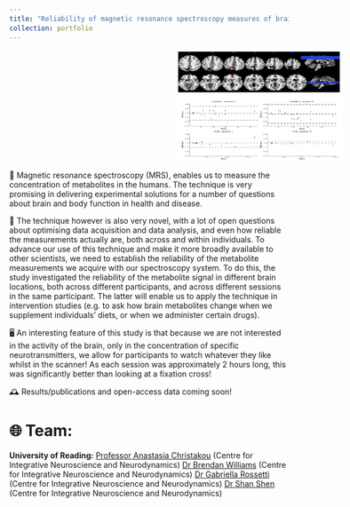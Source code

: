 ```yaml
---
title: "Reliability of magnetic resonance spectroscopy measures of brain metabolites"
collection: portfolio
---
```


<img src='/images/mrs.png' alt='MRS Diagrams' width='300' height='200' style='margin-left: 300px;'>


🧠 Magnetic resonance spectroscopy (MRS), enables us to measure the concentration of metabolites in the humans. The technique is very promising in delivering experimental solutions for a number of questions about brain and body function in health and disease. 

🤔 ​The technique however is also very novel, with a lot of open questions about optimising data acquisition and data analysis, and even how reliable the measurements actually are, both across and within individuals. ​To advance our use of this technique and make it more broadly available to other scientists, we need to establish the reliability of the metabolite measurements we acquire with our spectroscopy system. To do this, the study investigated the reliability of the metabolite signal in different brain locations, both across different participants, and across different sessions in the same participant. The latter will enable us to apply the technique in intervention studies (e.g. to ask how brain metabolites change when we supplement individuals’ diets, or when we administer certain drugs).​​ 

🖥️ An interesting feature of this study is that because we are not interested in the activity of the brain, only in the concentration of specific neurotransmitters, we allow for participants to watch whatever they like whilst in the scanner! As each session was approximately 2 hours long, this was significantly better than looking at a fixation cross!

🕰️ Results/publications and open-access data coming soon!

# 🌐 Team: 

**University of Reading:**
[Professor Anastasia Christakou](https://anastasia.christakou.org/) (Centre for Integrative Neuroscience and Neurodynamics)
[Dr Brendan Williams](https://neurobren.com/) (Centre for Integrative Neuroscience and Neurodynamics)
[Dr Gabriella Rossetti](https://research.reading.ac.uk/cinn/gabs-rossetti/) (Centre for Integrative Neuroscience and Neurodynamics)
[Dr Shan Shen](https://www.reading.ac.uk/technical-services/meet-the-team/shan-shen) (Centre for Integrative Neuroscience and Neurodynamics)